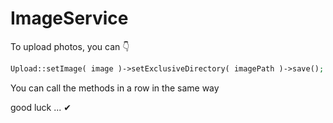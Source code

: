 # ImageService
To upload photos, you can 👇

```php
Upload::setImage( image )->setExclusiveDirectory( imagePath )->save();
```
You can call the methods in a row in the same way

good luck ... ✔
